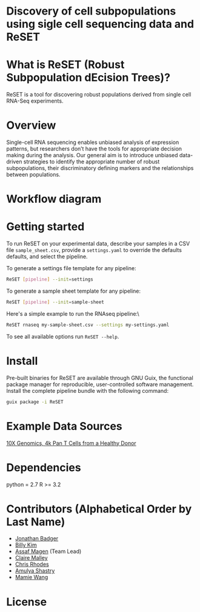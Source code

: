 # Discovery of cell subpopulations using sigle cell sequencing data and ReSET

# What is ReSET (Robust Subpopulation dEcision Trees)?

ReSET is a tool for discovering robust populations derived from single cell RNA-Seq experiments.

# Overview

Single-cell RNA sequencing enables unbiased analysis of expression patterns, but researchers don’t have the tools for appropriate decision making during the analysis. Our general aim is to introduce unbiased data-driven strategies to identify the appropriate number of robust subpopulations, their discriminatory defining markers and the relationships between populations.

# Workflow diagram


# Getting started

To run ReSET on your experimental data, describe your samples in a CSV
file `sample_sheet.csv`, provide a `settings.yaml` to override the
defaults defaults, and select the pipeline.

To generate a settings file template for any pipeline:
```sh
ReSET [pipeline] --init=settings
```

To generate a sample sheet template for any pipeline:
```sh
ReSET [pipeline] --init=sample-sheet
```

Here's a simple example to run the RNAseq pipeline:\
```sh
ReSET rnaseq my-sample-sheet.csv --settings my-settings.yaml
```

To see all available options run `ReSET --help`.

# Install
Pre-built binaries for ReSET are available through GNU Guix, the
functional package manager for reproducible, user-controlled software
management.  Install the complete pipeline bundle with the following
command:

```sh
guix package -i ReSET
```
# Example Data Sources
[10X Genomics, 4k Pan T Cells from a Healthy Donor](https://support.10xgenomics.com/single-cell-gene-expression/datasets/2.1.0/t_4k)

# Dependencies

python = 2.7
R >= 3.2

# Contributors (Alphabetical Order by Last Name)
* [Jonathan Badger]()
* [Billy Kim]()
* [Assaf Magen]() (Team Lead)
* [Claire Malley]()
* [Chris Rhodes]()
* [Amulya Shastry]()
* [Mamie Wang]()


# License
